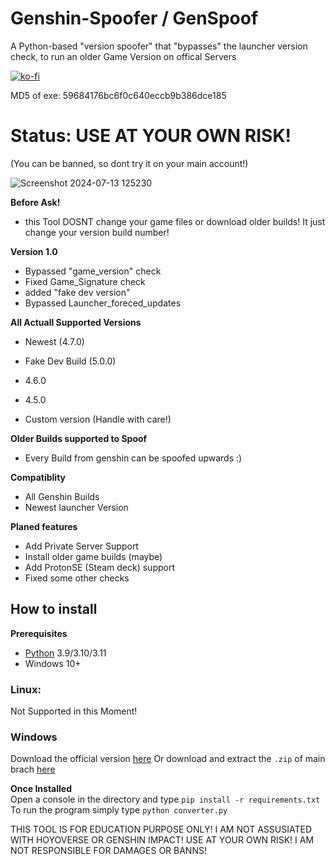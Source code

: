 # Genshin-Spoofer / GenSpoof
A Python-based "version spoofer" that "bypasses" the launcher version check,
to run an older Game Version on offical Servers

[![ko-fi](https://ko-fi.com/img/githubbutton_sm.svg)](https://ko-fi.com/X8X7MF230)

MD5 of exe: 59684176bc6f0c640eccb9b386dce185

# Status: USE AT YOUR OWN RISK!
(You can be banned, so dont try it on your main account!)

![Screenshot 2024-07-13 125230](https://github.com/user-attachments/assets/7d195174-1c03-4736-8bad-e633604e9aa4)

**Before Ask!**
- this Tool DOSNT change your game files or download older builds!
  It just change your version build number!

**Version 1.0**
* Bypassed "game_version" check
* Fixed Game_Signature check
* added "fake dev version"
* Bypassed Launcher_foreced_updates



**All Actuall Supported Versions**
* Newest (4.7.0)
* Fake Dev Build (5.0.0)

* 4.6.0
* 4.5.0
* Custom version (Handle with care!)


**Older Builds supported to Spoof**
- Every Build from genshin can be spoofed upwards :)

**Compatiblity**
- All Genshin Builds
- Newest launcher Version

**Planed features**
* Add Private Server Support
* Install older game builds (maybe)
* Add ProtonSE (Steam deck) support
* Fixed some other checks


## How to install
**Prerequisites**  
* [Python](https://www.python.org/downloads) 3.9/3.10/3.11
* Windows 10+
 
### Linux:
Not Supported in this Moment! 
   
### Windows
Download the official version [here](https://github.com/Crafttino21/Genshin-Spoofer/releases)
Or download and extract the `.zip` of main brach [here](https://github.com/Crafttino21/Genshin-Spoofer/archive/refs/heads/main.zip)  
     
**Once Installed**  
Open a console in the directory and type `pip install -r requirements.txt`  
To run the program simply type `python converter.py`  
 

THIS TOOL IS FOR EDUCATION PURPOSE ONLY!
I AM NOT ASSUSIATED WITH HOYOVERSE OR GENSHIN IMPACT!
USE AT YOUR OWN RISK! I AM NOT RESPONSIBLE FOR DAMAGES OR BANNS!
